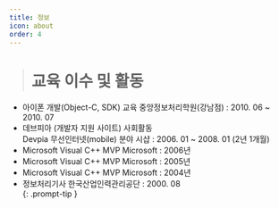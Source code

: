 ```yaml
---
title: 정보
icon: about
order: 4
---
```


> # 교육 이수 및 활동  
* 아이폰 개발(Object-C, SDK) 교육 중앙정보처리학원(강남점)  : 2010. 06 ~ 2010. 07  
* 데브피아 (개발자 지원 사이트) 사회활동  
  Devpia 무선인터넷(mobile) 분야 시샵  : 2006. 01 ~ 2008. 01 (2년 1개월)  
* Microsoft Visual C++ MVP Microsoft  : 2006년  
* Microsoft Visual C++ MVP Microsoft  : 2005년  
* Microsoft Visual C++ MVP Microsoft  : 2004년  
* 정보처리기사 한국산업인력관리공단 : 2000. 08  
{: .prompt-tip }
